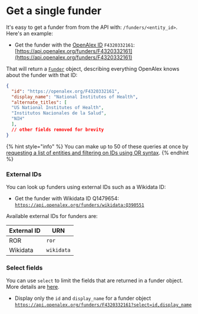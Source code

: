 # Get a single funder

It's easy to get a funder from from the API with: `/funders/<entity_id>`. Here's an example:

* Get the funder with the [OpenAlex ID](./#the-openalex-id) `F4320332161`:\
  [https://api.openalex.org/funders/F4320332161](https://api.openalex.org/funders/F4320332161)

That will return a [`Funder`](broken-reference) object, describing everything OpenAlex knows about the funder with that ID:

```json
{
  "id": "https://openalex.org/F4320332161",
  "display_name": "National Institutes of Health",
  "alternate_titles": [
  "US National Institutes of Health",
  "Institutos Nacionales de la Salud",
  "NIH"
  ],
  // other fields removed for brevity
}
```

{% hint style="info" %}
You can make up to 50 of these queries at once by [requesting a list of entities and filtering on IDs using OR syntax](broken-reference).
{% endhint %}

### External IDs

You can look up funders using external IDs such as a Wikidata ID:

* Get the funder with Wikidata ID Q1479654:\
  [`https://api.openalex.org/funders/wikidata:Q390551`](https://api.openalex.org/funders/wikidata:Q390551)

Available external IDs for funders are:

| External ID | URN        |
| ----------- | ---------- |
| ROR         | `ror`      |
| Wikidata    | `wikidata` |

### Select fields

You can use `select` to limit the fields that are returned in a funder object. More details are [here](../get-lists-of-entities/select-fields.md).

* Display only the `id` and `display_name` for a funder object\
  [`https://api.openalex.org/funders/F4320332161?select=id,display_name`](https://api.openalex.org/funders/F4320332161?select=id,display\_name)
